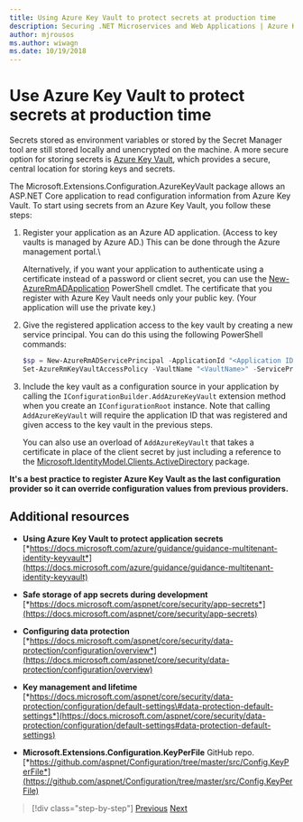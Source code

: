 ```yaml
---
title: Using Azure Key Vault to protect secrets at production time
description: Securing .NET Microservices and Web Applications | Azure Key Vault is an excellent way to handle application secrets that are completely controlled by administrators. Administrators can even assign and revoke development values without developers having to handle them. Take a look here.
author: mjrousos
ms.author: wiwagn
ms.date: 10/19/2018
---
```

# Use Azure Key Vault to protect secrets at production time

Secrets stored as environment variables or stored by the Secret Manager tool are still stored locally and unencrypted on the machine. A more secure option for storing secrets is [Azure Key Vault](https://azure.microsoft.com/services/key-vault/), which provides a secure, central location for storing keys and secrets.

The Microsoft.Extensions.Configuration.AzureKeyVault package allows an ASP.NET Core application to read configuration information from Azure Key Vault. To start using secrets from an Azure Key Vault, you follow these steps:

1. Register your application as an Azure AD application. (Access to key vaults is managed by Azure AD.) This can be done through the Azure management portal.\

   Alternatively, if you want your application to authenticate using a certificate instead of a password or client secret, you can use the [New-AzureRmADApplication](https://docs.microsoft.com/powershell/module/azurerm.resources/new-azurermadapplication) PowerShell cmdlet. The certificate that you register with Azure Key Vault needs only your public key. (Your application will use the private key.)

2. Give the registered application access to the key vault by creating a new service principal. You can do this using the following PowerShell commands:

   ```powershell
   $sp = New-AzureRmADServicePrincipal -ApplicationId "<Application ID guid>"
   Set-AzureRmKeyVaultAccessPolicy -VaultName "<VaultName>" -ServicePrincipalName $sp.ServicePrincipalNames[0] -PermissionsToSecrets all -ResourceGroupName "<KeyVault Resource Group>"
   ```

3. Include the key vault as a configuration source in your application by calling the `IConfigurationBuilder.AddAzureKeyVault` extension method when you create an `IConfigurationRoot` instance. Note that calling `AddAzureKeyVault` will require the application ID that was registered and given access to the key vault in the previous steps.

   You can also use an overload of `AddAzureKeyVault` that takes a certificate in place of the client secret by just including a reference to the [Microsoft.IdentityModel.Clients.ActiveDirectory](https://www.nuget.org/packages/Microsoft.IdentityModel.Clients.ActiveDirectory) package.

**It's a best practice to register Azure Key Vault as the last configuration provider so it can  override configuration values from previous providers.**

## Additional resources

- **Using Azure Key Vault to protect application secrets** \
  [*https://docs.microsoft.com/azure/guidance/guidance-multitenant-identity-keyvault*](https://docs.microsoft.com/azure/guidance/guidance-multitenant-identity-keyvault)

- **Safe storage of app secrets during development** \
  [*https://docs.microsoft.com/aspnet/core/security/app-secrets*](https://docs.microsoft.com/aspnet/core/security/app-secrets)

- **Configuring data protection** \
  [*https://docs.microsoft.com/aspnet/core/security/data-protection/configuration/overview*](https://docs.microsoft.com/aspnet/core/security/data-protection/configuration/overview)

- **Key management and lifetime** \
  [*https://docs.microsoft.com/aspnet/core/security/data-protection/configuration/default-settings\#data-protection-default-settings*](https://docs.microsoft.com/aspnet/core/security/data-protection/configuration/default-settings#data-protection-default-settings)

- **Microsoft.Extensions.Configuration.KeyPerFile** GitHub repo. \
  [*https://github.com/aspnet/Configuration/tree/master/src/Config.KeyPerFile*](https://github.com/aspnet/Configuration/tree/master/src/Config.KeyPerFile)

>[!div class="step-by-step"]
[Previous](developer-app-secrets-storage.md)
[Next](../key-takeaways.md)
